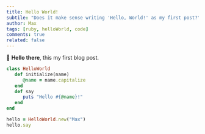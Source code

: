 ```yaml
---
title: Hello World!
subtile: "Does it make sense writing 'Hello, World!' as my first post?"
author: Max
tags: [ruby, helloWorld, code]
comments: true
related: false
---
```


:wave: **Hello there**, this my first blog post.

~~~ruby
class HelloWorld
   def initialize(name)
      @name = name.capitalize
   end
   def say
      puts "Hello #{@name}!"
   end
end

hello = HelloWorld.new("Max")
hello.say
~~~
<!--more-->
